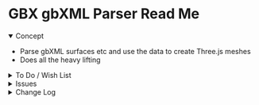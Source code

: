 # GBX gbXML Parser Read Me


<details open >

<summary>Concept</summary>

* Parse gbXML surfaces etc and use the data to create Three.js meshes
* Does all the heavy lifting

</details>

<details>

<summary>To Do / Wish List</summary>


</details>

<details>

<summary>Issues</summary>


</details>

<details>

<summary>Change Log</summary>

### 2019-08-20 ~ Theo

0.17.02-1gbx

* B: Fix issue with identifying all storeys properly

### 2019-08-06 ~ Theo

0.17.02-0gbx

* F: First commit
* R: Move PIN and PFO dummy declarations here


</details>

